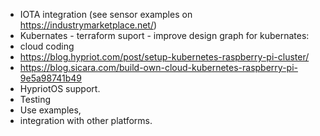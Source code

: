 * IOTA integration (see sensor examples on https://industrymarketplace.net/) 
* Kubernates - terraform suport - improve design graph for kubernates: 
* cloud coding
* https://blog.hypriot.com/post/setup-kubernetes-raspberry-pi-cluster/
* https://blog.sicara.com/build-own-cloud-kubernetes-raspberry-pi-9e5a98741b49
* HypriotOS support. 
* Testing 
* Use examples,
* integration with other platforms. 

